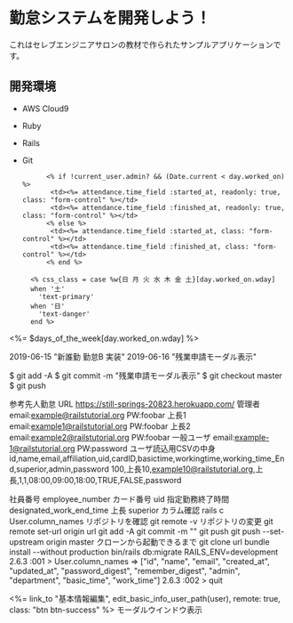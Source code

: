 # 勤怠システムを開発しよう！

これはセレブエンジニアサロンの教材で作られたサンプルアプリケーションです。

## 開発環境

* AWS Cloud9
* Ruby
* Rails
* Git

            <% if !current_user.admin? && (Date.current < day.worked_on) %>
             <td><%= attendance.time_field :started_at, readonly: true, class: "form-control" %></td>
             <td><%= attendance.time_field :finished_at, readonly: true, class: "form-control" %></td>
            <% else %>
             <td><%= attendance.time_field :started_at, class: "form-control" %></td>
             <td><%= attendance.time_field :finished_at, class: "form-control" %></td>
            <% end %>
            
        <% css_class = case %w{日 月 火 水 木 金 土}[day.worked_on.wday]
        when '土'
          'text-primary'
        when '日'
          'text-danger'
        end %>
        
<%= $days_of_the_week[day.worked_on.wday] %>

2019-06-15 "新誰勤 勤怠B 実装"
2019-06-16 "残業申請モーダル表示"

$ git add -A
$ git commit -m "残業申請モーダル表示"
$ git checkout master
$ git push

参考先人勤怠
URL
https://still-springs-20823.herokuapp.com/
管理者
email:example@railstutorial.org
PW:foobar
上長1
email:example1@railstutorial.org
PW:foobar
上長2
email:example2@railstutorial.org
PW:foobar
一般ユーザ
email:example-1@railstutorial.org
PW:password
ユーザ読込用CSVの中身
id,name,email,affiliation,uid,cardID,basictime,workingtime,working_time_End,superior,admin,password
100,上長10,example10@railstutorial.org,上長,1,1,08:00,09:00,18:00,TRUE,FALSE,password

社員番号
employee_number
カード番号
uid
指定勤務終了時間
designated_work_end_time
上長
superior
カラム確認
rails c
User.column_names
リポジトリを確認
git remote -v
リポジトリの変更
git remote set-url origin url
git add -A
git commit -m ""
git push
git push --set-upstream origin master
クローンから起動できるまで
git clone url
bundle install --without production
bin/rails db:migrate RAILS_ENV=development
2.6.3 :001 > User.column_names
 => ["id", "name", "email", "created_at", "updated_at", "password_digest", "remember_digest", "admin", "department", "basic_time", "work_time"] 
2.6.3 :002 > quit

<%= link_to "基本情報編集", edit_basic_info_user_path(user), remote: true, class: "btn btn-success" %>
モーダルウインドウ表示
<div id="edit-basic-info" class="modal fade" tabindex="-1" role="dialog" aria-hidden="true"></div>